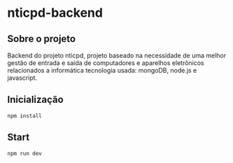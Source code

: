# nticpd-backend
## Sobre o projeto 
Backend do projeto  nticpd, projeto  baseado 
na necessidade de uma melhor gestão de entrada e saída 
de computadores e aparelhos eletrônicos relacionados a informática 
tecnologia usada: mongoDB, node.js e javascript.

## Inicialização
```
npm install
```
## Start 
```
npm run dev
```
